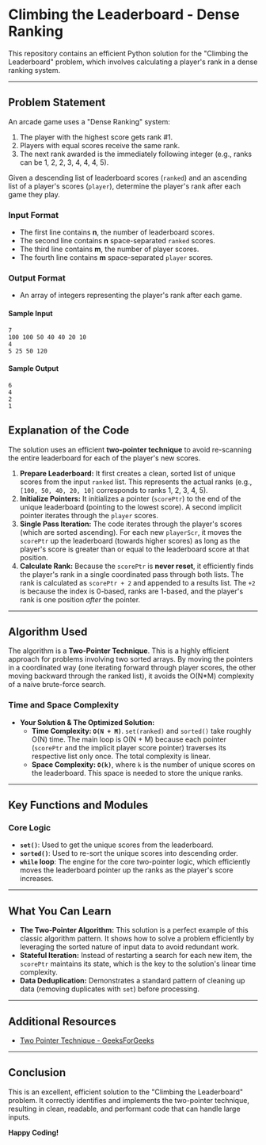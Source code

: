 # Climbing the Leaderboard - Dense Ranking

This repository contains an efficient Python solution for the "Climbing the Leaderboard" problem, which involves calculating a player's rank in a dense ranking system.

---

## Problem Statement

An arcade game uses a "Dense Ranking" system:
1.  The player with the highest score gets rank #1.
2.  Players with equal scores receive the same rank.
3.  The next rank awarded is the immediately following integer (e.g., ranks can be 1, 2, 2, 3, 4, 4, 4, 5).

Given a descending list of leaderboard scores (`ranked`) and an ascending list of a player's scores (`player`), determine the player's rank after each game they play.

### Input Format
-   The first line contains **n**, the number of leaderboard scores.
-   The second line contains **n** space-separated `ranked` scores.
-   The third line contains **m**, the number of player scores.
-   The fourth line contains **m** space-separated `player` scores.

### Output Format
-   An array of integers representing the player's rank after each game.

#### Sample Input

```
7
100 100 50 40 40 20 10
4
5 25 50 120
```

#### Sample Output

```
6
4
2
1
```

## Explanation of the Code

The solution uses an efficient **two-pointer technique** to avoid re-scanning the entire leaderboard for each of the player's new scores.

1.  **Prepare Leaderboard:** It first creates a clean, sorted list of unique scores from the input `ranked` list. This represents the actual ranks (e.g., `[100, 50, 40, 20, 10]` corresponds to ranks 1, 2, 3, 4, 5).
2.  **Initialize Pointers:** It initializes a pointer (`scorePtr`) to the end of the unique leaderboard (pointing to the lowest score). A second implicit pointer iterates through the `player` scores.
3.  **Single Pass Iteration:** The code iterates through the player's scores (which are sorted ascending). For each new `playerScr`, it moves the `scorePtr` up the leaderboard (towards higher scores) as long as the player's score is greater than or equal to the leaderboard score at that position.
4.  **Calculate Rank:** Because the `scorePtr` is **never reset**, it efficiently finds the player's rank in a single coordinated pass through both lists. The rank is calculated as `scorePtr + 2` and appended to a results list. The `+2` is because the index is 0-based, ranks are 1-based, and the player's rank is one position *after* the pointer.

---
## Algorithm Used

The algorithm is a **Two-Pointer Technique**. This is a highly efficient approach for problems involving two sorted arrays. By moving the pointers in a coordinated way (one iterating forward through player scores, the other moving backward through the ranked list), it avoids the O(N*M) complexity of a naive brute-force search.

### Time and Space Complexity

* **Your Solution & The Optimized Solution:**
    * **Time Complexity: `O(N + M)`**. `set(ranked)` and `sorted()` take roughly O(N) time. The main loop is O(N + M) because each pointer (`scorePtr` and the implicit player score pointer) traverses its respective list only once. The total complexity is linear.
    * **Space Complexity: `O(k)`**, where `k` is the number of unique scores on the leaderboard. This space is needed to store the unique ranks.

---
## Key Functions and Modules

### Core Logic
-   **`set()`**: Used to get the unique scores from the leaderboard.
-   **`sorted()`**: Used to re-sort the unique scores into descending order.
-   **`while` loop**: The engine for the core two-pointer logic, which efficiently moves the leaderboard pointer up the ranks as the player's score increases.

---

## What You Can Learn

-   **The Two-Pointer Algorithm:** This solution is a perfect example of this classic algorithm pattern. It shows how to solve a problem efficiently by leveraging the sorted nature of input data to avoid redundant work.
-   **Stateful Iteration:** Instead of restarting a search for each new item, the `scorePtr` maintains its state, which is the key to the solution's linear time complexity.
-   **Data Deduplication:** Demonstrates a standard pattern of cleaning up data (removing duplicates with `set`) before processing.

---

## Additional Resources

-   [Two Pointer Technique - GeeksForGeeks](https://www.geeksforgeeks.org/two-pointers-technique/)

---

## Conclusion

This is an excellent, efficient solution to the "Climbing the Leaderboard" problem. It correctly identifies and implements the two-pointer technique, resulting in clean, readable, and performant code that can handle large inputs.

**Happy Coding!**
